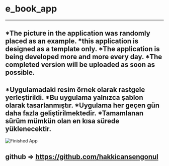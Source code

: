 # e_book_app
--------------------------------------------------------------------------------------------
*The picture in the application was randomly placed as an example.
*this application is designed as a template only.
*The application is being developed more and more every day.
*The completed version will be uploaded as soon as possible.
----------------------------------------------------------------
*Uygulamadaki resim örnek olarak rastgele yerleştirildi.
*Bu uygulama yalnızca şablon olarak tasarlanmıştır.
*Uygulama her geçen gün daha fazla geliştirilmektedir.
*Tamamlanan sürüm mümkün olan en kısa sürede yüklenecektir.
----------------------------------------------------------------

![Finished App](https://github.com/hakkicansengonul/images/blob/master/e_book.gif)



github =>  https://github.com/hakkicansengonul
---------------------------------------------------------------
